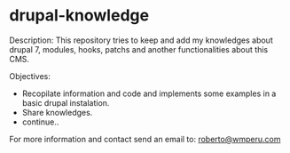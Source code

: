 drupal-knowledge
================
 
Description: This repository tries to keep and add my knowledges about drupal 7, modules, hooks, patchs and another functionalities about this CMS.

Objectives:
- Recopilate information and code and implements some examples in a basic drupal instalation.
- Share knowledges.
- continue..

For more information and contact
send an email to: roberto@wmperu.com
